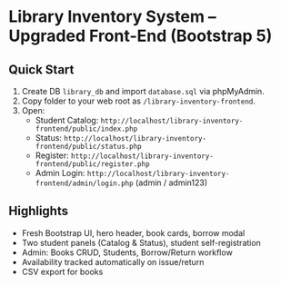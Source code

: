 # Library Inventory System – Upgraded Front-End (Bootstrap 5)

## Quick Start
1) Create DB `library_db` and import `database.sql` via phpMyAdmin.
2) Copy folder to your web root as `/library-inventory-frontend`.
3) Open:
   - Student Catalog: `http://localhost/library-inventory-frontend/public/index.php`
   - Status:         `http://localhost/library-inventory-frontend/public/status.php`
   - Register:       `http://localhost/library-inventory-frontend/public/register.php`
   - Admin Login:    `http://localhost/library-inventory-frontend/admin/login.php` (admin / admin123)

## Highlights
- Fresh Bootstrap UI, hero header, book cards, borrow modal
- Two student panels (Catalog & Status), student self-registration
- Admin: Books CRUD, Students, Borrow/Return workflow
- Availability tracked automatically on issue/return
- CSV export for books
